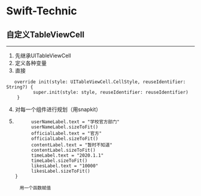 # Swift-Technic
## 自定义TableViewCell
---
1. 先继承UITableViewCell
2. 定义各种变量
3. 直接
```
   override init(style: UITableViewCell.CellStyle, reuseIdentifier: String?) {
          super.init(style: style, reuseIdentifier: reuseIdentifier)
    }
 ```
4. 对每一个组件进行规划（用snapkit）
5.  ```func update(by question: QuestionModel) {
          userNameLabel.text = "学校官方部门"
          userNameLabel.sizeToFit()
          officialLabel.text = "官方"
          officialLabel.sizeToFit()
          contentLabel.text = "暂时不知道"
          contentLabel.sizeToFit()
          timeLabel.text = "2020.1.1"
          timeLabel.sizeToFit()
          likesLabel.text = "10000"
          likesLabel.sizeToFit()
    }
```
     用一个函数赋值
